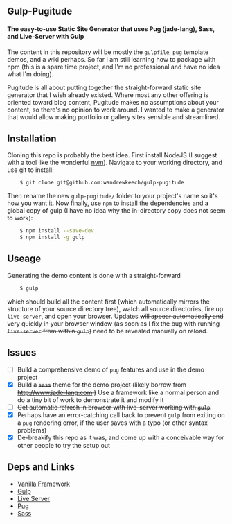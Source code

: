 ## Gulp-Pugitude

#### The easy-to-use Static Site Generator that uses Pug (jade-lang), Sass, and Live-Server with Gulp

The content in this repository will be mostly the `gulpfile`, `pug` template
demos, and a wiki perhaps.  So far I am still learning how to package with npm
(this is a spare time project, and I'm no professional and have no idea what I'm
doing).

Pugitude is all about putting together the straight-forward static site
generator that I wish already existed.  Where most any other offering is
oriented toward blog content, Pugitude makes no assumptions about your content,
so there's no opinion to work around.  I wanted to make a generator that would
allow making portfolio or gallery sites sensible and streamlined.

## Installation
Cloning this repo is probably the best idea. First install NodeJS (I suggest
with a tool like the wonderful [nvm](https://github.com/creationix/nvm)).
Navigate to your working directory, and use git to install:
```bash
    $ git clone git@github.com:wandrewkeech/gulp-pugitude
```
Then rename the new `gulp-pugitude/` folder to your project's name so it's
how you want it. Now finally, use `npm` to install the dependencies and a global
copy of gulp (I have no idea why the in-directory copy does not seem to work):
```bash 
    $ npm install --save-dev 
    $ npm install -g gulp 
```

## Useage
Generating the demo content is done with a straight-forward
```bash
    $ gulp
```
which should build all the content first (which automatically mirrors the
structure of your source directory tree), watch all source directories, fire up
`live-server`, and open your browser. Updates ~~will appear automatically and very
quickly in your browser window (as soon as I fix the bug with running
`live-server` from within `gulp`)~~ need to be revealed manually on reload.

## Issues
 - [ ] Build a comprehensive demo of `pug` features and use in the demo project
 - [x] ~~Build a `sass` theme for the demo project (likely borrow from
   http://www.jade-lang.com )~~ Use a framework like a normal person and
   do a tiny bit of work to demonstrate it and modify it
 - [ ] ~~Get automatic refresh in browser with live-server working with `gulp`~~
 - [x] Perhaps have an error-catching call back to prevent `gulp` from exiting on
   a `pug` rendering error, if the user saves with a typo (or other syntax
   problems)
 - [x] De-breakify this repo as it was, and come up with a conceivable way for
   other people to try the setup out

## Deps and Links
 - [Vanilla Framework](https://docs.vanilla-framework.io)
 - [Gulp](https://www.npmjs.com/package/gulp)
 - [Live Server](https://www.npmjs.com/package/live-server)
 - [Pug](http://www.jade-lang.com)
 - [Sass](http://www.sass-lang.com)
